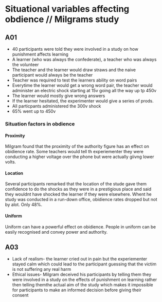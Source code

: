 # Situational variables affecting obdience // Milgrams study

## A01
- 40 participants were told they were involved in a study on how punishment affects learning
- A learner (who was always the confederate), a teacher who was always the volunteer
- The teacher and the learner would draw straws and the naive participant would always be the teacher
- Teacher was required to test the learners ability on word pairs
- Everytime the learner would get a wrong word pair, the teacher would administer an electric shock starting at 15v going all the way up tp 450v
- The learner would mostly give wrong answers
- If the learner hesitated, the experimenter would give a series of prods.
- All particpants administered the 300v shock
- 65% went up to 450v

### Situation factors in obdience
#### Proximity
Milgram found that the proximity of the authority figure has an effect on obidience rate. Some teachers would tell th experiementer they were conducting a higher voltage over the phone but were actually giivng lower volts.

#### Location
Several participants remarked that the location of the stude gave them confidence to do the shocks as they were in a prestigious place and said they wouldnt have shocked the learner if they were elsewhere.
Whent he study was conducted in a run-down office, obidience rates dropped but not by alot. Only 48%.

#### Uniform
Uniform can have a powerful effect on obidience. People in uniform can be easily recognised and convey power and authority.

## A03
- Lack of realism- the learner cried out in pain but the experiementer stayed calm which could lead to the participant guessing that the victim is not suffering any real harm
- Ethical issues- Milgram deceived his participants by telling them they were involved in a study on the effects of punishment on learning rather then telling themthe actual aim of the study which makes it impossible for participants to make an informed decision before giving their consent
